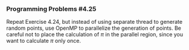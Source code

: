 ### Programming Problems #4.25
Repeat Exercise 4.24, but instead of using separate thread to generate random points, use OpenMP to parallelize the generation of points. 
Be careful not to place the calculation of $\pi$ in the parallel region, since you want to calculate $\pi$ only once.
